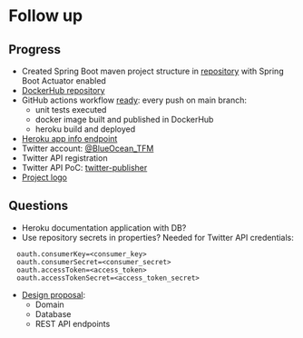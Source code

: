 # Follow up

## Progress

- Created Spring Boot maven project structure in [repository](https://github.com/MasterCloudApps-Projects/TwitterScheduler) with Spring Boot Actuator enabled
- [DockerHub repository](https://hub.docker.com/repository/docker/drojo/twitter-scheduler-tfm)
- GitHub actions workflow [ready](https://github.com/MasterCloudApps-Projects/TwitterScheduler/actions): every push on main branch:
  - unit tests executed
  - docker image built and published in DockerHub
  - heroku build and deployed
- [Heroku app info endpoint](https://twitter-scheduler-tfm.herokuapp.com/actuator/info)
- Twitter account: [@BlueOcean_TFM](https://twitter.com/BlueOcean_TFM)
- Twitter API registration
- Twitter API PoC: [twitter-publisher](https://github.com/david-rojo/twitter-publisher)
- [Project logo](http://davidrojo.eu/images/tfm/1.jpg)

## Questions

- Heroku documentation application with DB?
- Use repository secrets in properties? Needed for Twitter API credentials:
```
  oauth.consumerKey=<consumer_key>
  oauth.consumerSecret=<consumer_secret>
  oauth.accessToken=<access_token>
  oauth.accessTokenSecret=<access_token_secret>
```
- [Design proposal](../design/design.md):
  - Domain
  - Database
  - REST API endpoints
